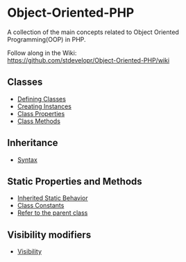 # Object-Oriented-PHP
A collection of the main concepts related to Object Oriented Programming(OOP) in PHP.

Follow along in the Wiki:
<br/>
https://github.com/stdevelopr/Object-Oriented-PHP/wiki

## Classes
* [Defining Classes](https://github.com/stdevelopr/Object-Oriented-PHP/wiki/Classes/#define)
* [Creating Instances](https://github.com/stdevelopr/Object-Oriented-PHP/wiki/Classes/#instance)
* [Class Properties](https://github.com/stdevelopr/Object-Oriented-PHP/wiki/Classes/#property)
* [Class Methods](https://github.com/stdevelopr/Object-Oriented-PHP/wiki/Classes/#method)

## Inheritance
* [Syntax](https://github.com/stdevelopr/Object-Oriented-PHP/wiki/Inheritance)

## Static Properties and Methods
* [Inherited Static Behavior](https://github.com/stdevelopr/object-oriented-php-fundamentals/wiki/Static-Properties-and-Methods/#inherited_behavior)
* [Class Constants](https://github.com/stdevelopr/object-oriented-php-fundamentals/wiki/Static-Properties-and-Methods/#class_constants)
* [Refer to the parent class](https://github.com/stdevelopr/object-oriented-php-fundamentals/wiki/Static-Properties-and-Methods/#refer_parent)

## Visibility modifiers
* [Visibility](https://github.com/stdevelopr/object-oriented-php-fundamentals/wiki/Visibility-modifiers)
